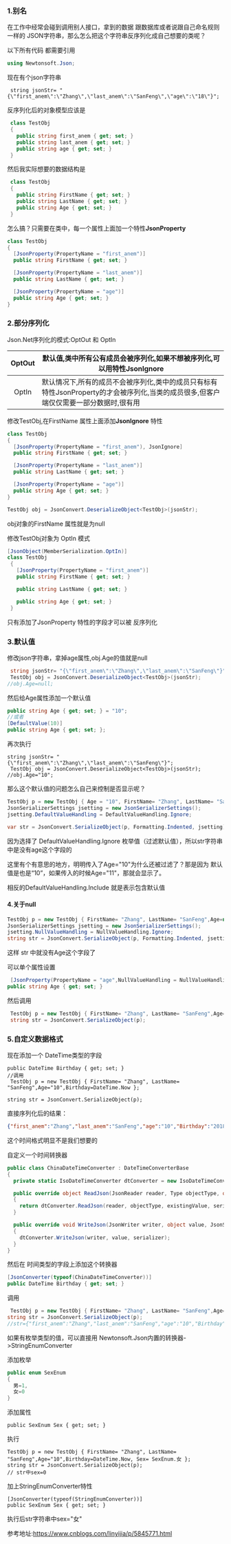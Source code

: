 ### 1.别名

在工作中经常会碰到调用别人接口，拿到的数据 跟数据库或者说跟自己命名规则一样的 JSON字符串，那么怎么把这个字符串反序列化成自己想要的类呢？

以下所有代码 都需要引用

```c#
using Newtonsoft.Json;
```



现在有个json字符串

```
 string jsonStr= "{\"first_anem\":\"Zhang\",\"last_anem\":\"SanFeng\",\"age\":\"18\"}";
```

反序列化后的对象模型应该是

```c#
 class TestObj
 {
   public string first_anem { get; set; }
   public string last_anem { get; set; }
   public string age { get; set; }
 }
```

然后我实际想要的数据结构是

```c#
 class TestObj
 {
   public string FirstName { get; set; }
   public string LastName { get; set; }
   public string Age { get; set; }
 }
```

怎么搞？只需要在类中，每一个属性上面加一个特性**JsonProperty**

```c#
class TestObj
{
  [JsonProperty(PropertyName = "first_anem")]
  public string FirstName { get; set; }

  [JsonProperty(PropertyName = "last_anem")]
  public string LastName { get; set; }

  [JsonProperty(PropertyName = "age")]
  public string Age { get; set; }
}
```





### 2.部分序列化

Json.Net序列化的模式:OptOut 和 OptIn

| OptOut | 默认值,类中所有公有成员会被序列化,如果不想被序列化,可以用特性JsonIgnore |
| :----: | ---------------------------------------- |
| OptIn  | 默认情况下,所有的成员不会被序列化,类中的成员只有标有特性JsonProperty的才会被序列化,当类的成员很多,但客户端仅仅需要一部分数据时,很有用 |



修改TestObj,在FirstName 属性上面添加**JsonIgnore** 特性

```c#
class TestObj
{
  [JsonProperty(PropertyName = "first_anem"), JsonIgnore]
  public string FirstName { get; set; }

  [JsonProperty(PropertyName = "last_anem")]
  public string LastName { get; set; }

  [JsonProperty(PropertyName = "age")]
  public string Age { get; set; }
}
```



```c#
TestObj obj = JsonConvert.DeserializeObject<TestObj>(jsonStr);
```

obj对象的FirstName 属性就是为null



修改TestObj对象为 OptIn 模式

```c#
[JsonObject(MemberSerialization.OptIn)] 
class TestObj
 {
   [JsonProperty(PropertyName = "first_anem")]
   public string FirstName { get; set; }

   public string LastName { get; set; }

   public string Age { get; set; }
 }
```

只有添加了JsonProperty 特性的字段才可以被 反序列化





### 3.默认值

修改json字符串，拿掉age属性,obj.Age的值就是null

```c#
 string jsonStr= "{\"first_anem\":\"Zhang\",\"last_anem\":\"SanFeng\"}";
 TestObj obj = JsonConvert.DeserializeObject<TestObj>(jsonStr);
//obj.Age=null;
```



然后给Age属性添加一个默认值

```c#
public string Age { get; set; } = "10";
//或者
[DefaultValue(10)]
public string Age { get; set; };
```

再次执行

```
string jsonStr= "{\"first_anem\":\"Zhang\",\"last_anem\":\"SanFeng\"}";
 TestObj obj = JsonConvert.DeserializeObject<TestObj>(jsonStr);
//obj.Age="10";
```



那么这个默认值的问题怎么自己来控制是否显示呢？

```c#
TestObj p = new TestObj { Age = "10", FirstName= "Zhang", LastName= "SanFeng" };
JsonSerializerSettings jsetting = new JsonSerializerSettings();
jsetting.DefaultValueHandling = DefaultValueHandling.Ignore;

var str = JsonConvert.SerializeObject(p, Formatting.Indented, jsetting);
```

因为选择了 DefaultValueHandling.Ignore 枚举值（过滤默认值），所以str字符串中是没有age这个字段的

这里有个有意思的地方，明明传入了Age="10"为什么还被过滤了？那是因为 默认值是也是“10”，如果传入的时候Age="11"，那就会显示了。

相反的DefaultValueHandling.Include 就是表示包含默认值





#### 4.关于null

```c#
TestObj p = new TestObj { FirstName= "Zhang", LastName= "SanFeng",Age=null };
JsonSerializerSettings jsetting = new JsonSerializerSettings();
jsetting.NullValueHandling = NullValueHandling.Ignore;
string str = JsonConvert.SerializeObject(p, Formatting.Indented, jsetting);
```

这样 str 中就没有Age这个字段了

可以单个属性设置

```c#
 [JsonProperty(PropertyName = "age",NullValueHandling = NullValueHandling.Ignore), DefaultValue("10")]
public string Age { get; set; }
```

然后调用

```c#
 TestObj p = new TestObj { FirstName= "Zhang", LastName= "SanFeng",Age=null };
 string str = JsonConvert.SerializeObject(p);
```



### 5.自定义数据格式

现在添加一个 DateTime类型的字段

```
public DateTime Birthday { get; set; }
//调用
 TestObj p = new TestObj { FirstName= "Zhang", LastName= "SanFeng",Age="10",Birthday=DateTime.Now };
 
string str = JsonConvert.SerializeObject(p);
```

直接序列化后的结果：

```json
{"first_anem":"Zhang","last_anem":"SanFeng","age":"10","Birthday":"2018-07-19T10:58:55.2430726+08:00"}
```

这个时间格式明显不是我们想要的

自定义一个时间转换器

```c#
public class ChinaDateTimeConverter : DateTimeConverterBase
{
  private static IsoDateTimeConverter dtConverter = new IsoDateTimeConverter { DateTimeFormat = "yyyy-MM-dd hh:mm:ss" };

  public override object ReadJson(JsonReader reader, Type objectType, object existingValue, JsonSerializer serializer)
  {
    return dtConverter.ReadJson(reader, objectType, existingValue, serializer);
  }

  public override void WriteJson(JsonWriter writer, object value, JsonSerializer serializer)
  {
    dtConverter.WriteJson(writer, value, serializer);
  }
}
```

然后在 时间类型的字段上添加这个转换器

```c#
[JsonConverter(typeof(ChinaDateTimeConverter))]
public DateTime Birthday { get; set; }
```

调用

```c#
 TestObj p = new TestObj { FirstName= "Zhang", LastName= "SanFeng",Age="10",Birthday=DateTime.Now };
string str = JsonConvert.SerializeObject(p);
//str={"first_anem":"Zhang","last_anem":"SanFeng","age":"10","Birthday":"2018-07-19 11:14:18"}
```



如果有枚举类型的值，可以直接用 Newtonsoft.Json内置的转换器->StringEnumConverter

添加枚举

```c#
public enum SexEnum
{
  男=1,
  女=0
}

```

添加属性

```
public SexEnum Sex { get; set; }
```

执行

```
TestObj p = new TestObj { FirstName= "Zhang", LastName= "SanFeng",Age="10",Birthday=DateTime.Now, Sex= SexEnum.女 };
string str = JsonConvert.SerializeObject(p);
// str中sex=0
```

加上StringEnumConverter特性

```
[JsonConverter(typeof(StringEnumConverter))]
public SexEnum Sex { get; set; }
```

执行后str字符串中sex="女"



参考地址:https://www.cnblogs.com/linyijia/p/5845771.html